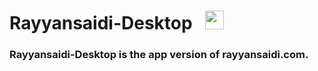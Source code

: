 # Rayyansaidi-Desktop&nbsp;&nbsp;&nbsp;<img src="https://github.com/rayyansaidi-com/app/workflows/Test/badge.svg" height="30">
### Rayyansaidi-Desktop is the app version of rayyansaidi.com.
